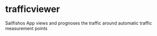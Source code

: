 # trafficviewer
Sailfishos App views and prognoses the traffic around automatic traffic measurement points
